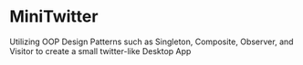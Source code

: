 # MiniTwitter

Utilizing OOP Design Patterns such as Singleton, Composite, Observer, and Visitor to create a small twitter-like Desktop App

